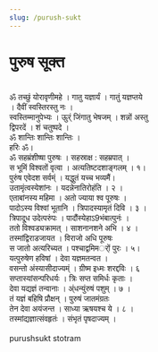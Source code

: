 ```yaml
---
slug: /purush-sukt
---
```

# पुरुष सूक्त
<br />
ॐ तच्छुं योरावृणीमहे । गातु यज्ञार्यं । गातुं यज्ञप्तये<br />
। दैवीं स्वस्तिरस्तु नः ।<br />
स्वस्तिम्मानुपेभ्यः । ऊुर्ं जिंगातु भेषजम् । शन्नों अस्तु<br />
द्विपरदें । शं चतुष्पदे ।<br />
ॐ शान्तिः शान्तिः शान्तिः ।<br />
हरिः ॐ।<br />
ॐ सहम्रंशीष्षा पुरुषः । सहस्राक्ष : सहम्रपात् ।<br />
स भूमिं विश्वतों वृत्वा । अत्यतिष्टदशाङ्गलम् । १।<br />
पुरुंष एवेदश सर्वम्ं । यद्धुतं यच्च भव्यमैं।<br />
उतामृंत्वस्येशांनः । यदन्नेनातिरोहंति । २ ।<br />
एताबांनस्य महिमा । अतो ज्याया श्व पूरुषः ।<br />
पादोऽस्य विश्वां भूतानि । त्रिपादस्यामृतं दिवि । ३ ।<br />
त्रिपादू्ध उदेत्परुंपः । पादौंस्येहाऽ9भंबात्पुनंः ।<br />
ततो विश्वड्यक्रामत् । साशनानशने अभि । ४ ।<br />
तस्मांद्विराडजायत । विराजो अधि पूरुषः<br />
स जातो अत्यरिच्यत । पश्चाद्वमिमर्ों पुरः । ५।<br />
यत्पुरुषेण हविषां । देवा यज्ञमतन्वत ।<br />
वसन्तो अंस्यासीदाज्यम्ं । ग्रीष्म इध्मः शरद्दविः । ६<br />
सप्तास्यांसन्परिधर्यः । त्रिः सप्त समिर्धः कृताः ।<br />
देवा यद्यज्ञं तन्वानाः । अ्ंधन्युंरुषं पशुम् । ७ ।<br />
तं यज्ञं बहिषि प्रौक्षन् । पुरुषं जातमंग्रतः<br />
तेन देवा अयंजन्त । साध्या ऋषयश्च ये । ८ ।<br />
तस्मांद्यज्ञात्संवहृतंः । संभृतं पृषदाज्यम् ।<br />
<br />
<span class='index-text'> purushsukt stotram </span>
